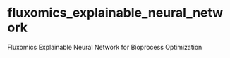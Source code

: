 # fluxomics_explainable_neural_network
Fluxomics Explainable Neural Network for Bioprocess Optimization
